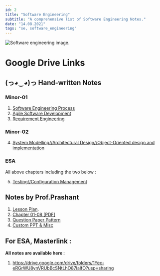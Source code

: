 ```yaml
---
id: 2
title: "Software Engineering"
subtitle: "A comprehensive list of Software Engineering Notes."
date: "14.08.2021"
tags: "se, software_engineering"
---
```


![Software engineering image](https://www.computerhope.com/jargon/s/software-engineering.jpg).

# Google Drive Links

## (っ◕‿◕)っ Hand-written Notes 

### Minor-01
1. [Software Engineering Process](https://drive.google.com/file/d/1KiO06W6rfykY-WsXHvYczgFHZOJQBgIJ/view?usp=sharing) 
2. [Agile Software Development](https://drive.google.com/file/d/1UbQEKnMmhWtaQX6iEd6rrA7lA6VwT6tE/view?usp=sharing)
3. [Requirement Engineering](https://drive.google.com/file/d/1LuLdLJOTWFyJh8PKQBJDg2Mg4dbTmoiU/view?usp=sharing)

### Minor-02
4. [System Modelling//Architectural Design//Object-Oriented design and implementation](https://drive.google.com/file/d/1M8cVih38PW2WmL8LmZ4L5ylZGMIPoJ45/view?usp=sharing)

### ESA
All above chapters including the two below : 

5. [Testing//Configuration Management](https://drive.google.com/file/d/1ePgioryYNtOVEi3tWkObCK3MZK8zcnw9/view?usp=sharing)

## Notes by Prof.Prashant
1. [Lesson Plan](https://drive.google.com/file/d/1zSbkEkrPWrQL_pP0PknWOesJpdfziD18/view?usp=sharing).
2. [Chapter 01-08 [PDF]](https://drive.google.com/drive/folders/1HsFm_yybHaT05a17Fcd-b4RVSqU0ZVuT?usp=sharing)
3. [Question Paper Pattern](https://drive.google.com/file/d/1BCIGUOKxpQ_bYglp4NtpYV2pi4H0gxx9/view?usp=sharing)
4. [Custom PPT & Misc](https://drive.google.com/drive/folders/1ZXojdeX06amyEWDQklP9J3f3GexlLr5t?usp=sharing)


## For ESA, Masterlink :
__All notes are available here :__
1. https://drive.google.com/drive/folders/1Yec-eRGrWU8ynVRUbBcSNtLhO87IalfO?usp=sharing